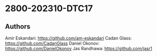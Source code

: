 # 2800-202310-DTC17

## Authors
Amir Eskandari: https://github.com/am-eskandari
Cadan Glass: https://github.com/CadanGlass
Daniel Okonov: https://github.com/DanielOkonov
Jas Randhawa: https://github.com/jasr1